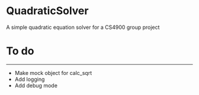 QuadraticSolver
===============

A simple quadratic equation solver for a CS4900 group project

# To do #
------------
* Make mock object for calc_sqrt
* Add logging
* Add debug mode




